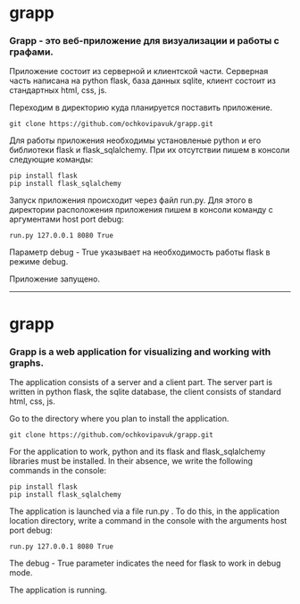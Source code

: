 # grapp
### Grapp - это веб-приложение для визуализации и работы с графами.

Приложение состоит из серверной и клиентской части. Серверная часть написана на python flask, база данных sqlite, клиент состоит из стандартных html, css, js.

Переходим в директорию куда планируется поставить приложение.
```
git clone https://github.com/ochkovipavuk/grapp.git
```
Для работы приложения необходимы установленые python и его библиотеки flask и flask_sqlalchemy. При их отсутствии пишем в консоли следующие команды:
```
pip install flask
pip install flask_sqlalchemy
```

Запуск приложения происходит через файл run.py. Для этого в директории расположения приложения пишем в консоли команду с аргументами host port debug:
```
run.py 127.0.0.1 8080 True
```
Параметр debug - True указывает на необходимость работы flask в режиме debug.

Приложение запущено.

---
# grapp
### Grapp is a web application for visualizing and working with graphs.

The application consists of a server and a client part. The server part is written in python flask, the sqlite database, the client consists of standard html, css, js.

Go to the directory where you plan to install the application.
```
git clone https://github.com/ochkovipavuk/grapp.git
```
For the application to work, python and its flask and flask_sqlalchemy libraries must be installed. In their absence, we write the following commands in the console:
```
pip install flask
pip install flask_sqlalchemy
```

The application is launched via a file run.py . To do this, in the application location directory, write a command in the console with the arguments host port debug:
```
run.py 127.0.0.1 8080 True
```
The debug - True parameter indicates the need for flask to work in debug mode.

The application is running.
